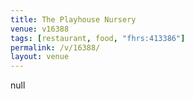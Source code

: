```yaml
---
title: The Playhouse Nursery
venue: v16388
tags: [restaurant, food, "fhrs:413386"]
permalink: /v/16388/
layout: venue
---
```

null
